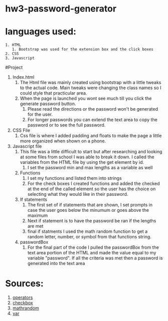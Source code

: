 # hw3-password-generator

# languages used:
    1. HTML
       1. Bootstrap was used for the extension box and the click boxes
    2. CSS
    3. Javascript

#Project
1. Index.html
   1. The Html file was mainly created using bootstrap with a little tweaks to the actual code. Main tweaks were changing the class names so I could style that practicular area.
   2. When the page is launched you wont see much till you click the generate password button.
      1. Please read the directions or the password won't be generated for the user.
      2. For longer passwords you can extend the text area to copy the password or to see the full password.
2. CSS File
   1. Css file is where I added padding and floats to make the page a little more organized when shown on a phone.
3. Javascript file
   1. This file was a little difficult to start but after researching and looking at some files from school I was able to break it down. I called the variables from the HTML file by using the get element by id.
      1. I set the password min and max lengths as a variable as well
   2. Functions
      1. I set my functions and listed them into strings
      2. For the check boxes I created functions and added the checked at the end of the called element so the user has the choice on selecting what they would like in their password.
   3. If statements
      1. The first set of if statements that are shown, I set prompts in case the user goes below the minumum or goes above the maximum
      2. Next if statement is to have the password be ran if the lengths are met
      3. final if statments I used the math random function to get a random letter, number, or symbol from that functions string.
   4. passwordBox
      1. For the final part of the code I pulled the passwordBox from the text area portion of the HTML and made the value equal to my variable "password". If all the criteria was met then a password is generated into the text area

# Sources:
1. [operators](https://www.w3schools.com/js/js_comparisons.asp) 
2. [checkbox](https://www.w3schools.com/jsrefprop_checkbox_checkedasp)
3. [mathrandom](https://developer.mozilla.org/en-US/docs/Web/JavaScript/Reference/Global_Objects/Math/random)
4. [var](https://codeburst.io/difference-between-var-let-and-const-in-javascript-fbce2fba7b4)


